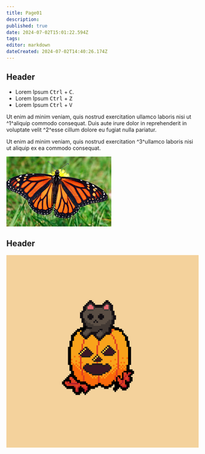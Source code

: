 ```yaml
---
title: Page01
description: 
published: true
date: 2024-07-02T15:01:22.594Z
tags: 
editor: markdown
dateCreated: 2024-07-02T14:40:26.174Z
---
```


## Header 
- Lorem Ipsum <kbd>Ctrl</kbd> + <kbd>C</kbd>. 
- Lorem Ipsum <kbd>Ctrl</kbd> + <kbd>Z</kbd>
- Lorem Ipsum <kbd>Ctrl</kbd> + <kbd>V</kbd>

Ut enim ad minim veniam, quis nostrud exercitation ullamco laboris nisi ut ^1^aliquip commodo consequat. Duis aute irure dolor in reprehenderit in voluptate velit ^2^esse cillum dolore eu fugiat nulla pariatur. 

Ut enim ad minim veniam, quis nostrud exercitation ^3^ullamco laboris nisi ut aliquip ex ea commodo consequat. 

![butterfly.jfif](/butterfly.jfif)

## Header
![pumpkin.png](/pumpkin.png)
